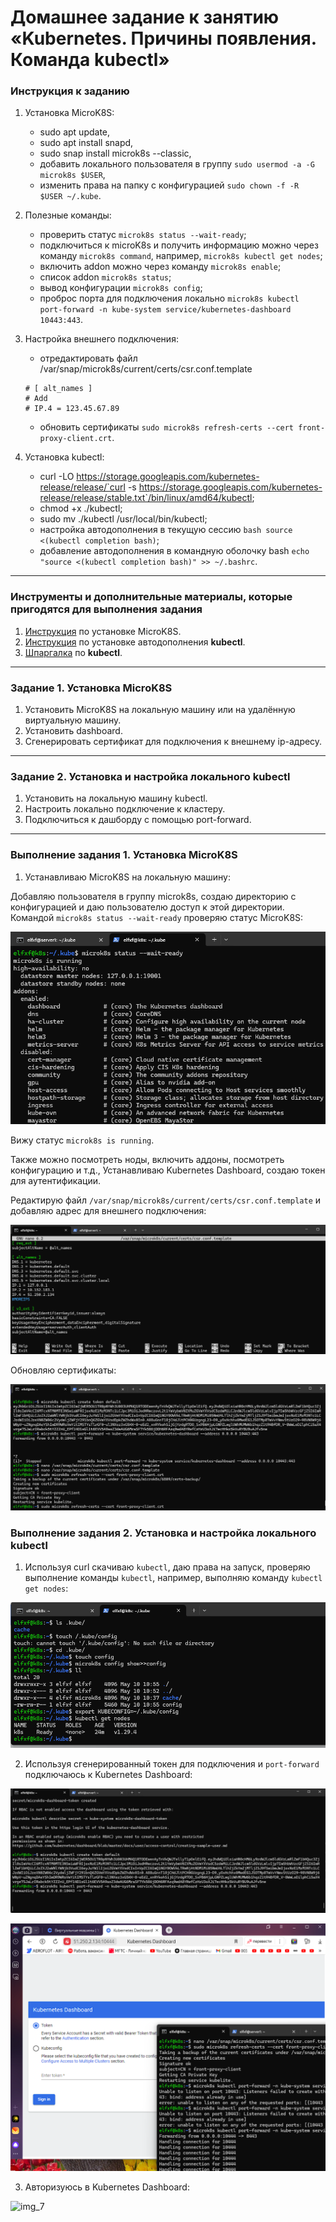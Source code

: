 # Домашнее задание к занятию «Kubernetes. Причины появления. Команда kubectl»

### Инструкция к заданию

1. Установка MicroK8S:
    - sudo apt update,
    - sudo apt install snapd,
    - sudo snap install microk8s --classic,
    - добавить локального пользователя в группу `sudo usermod -a -G microk8s $USER`,
    - изменить права на папку с конфигурацией `sudo chown -f -R $USER ~/.kube`.

2. Полезные команды:
    - проверить статус `microk8s status --wait-ready`;
    - подключиться к microK8s и получить информацию можно через команду `microk8s command`, например, `microk8s kubectl get nodes`;
    - включить addon можно через команду `microk8s enable`; 
    - список addon `microk8s status`;
    - вывод конфигурации `microk8s config`;
    - проброс порта для подключения локально `microk8s kubectl port-forward -n kube-system service/kubernetes-dashboard 10443:443`.

3. Настройка внешнего подключения:
    - отредактировать файл /var/snap/microk8s/current/certs/csr.conf.template
    ```shell
    # [ alt_names ]
    # Add
    # IP.4 = 123.45.67.89
    ```
    - обновить сертификаты `sudo microk8s refresh-certs --cert front-proxy-client.crt`.

4. Установка kubectl:
    - curl -LO https://storage.googleapis.com/kubernetes-release/release/`curl -s https://storage.googleapis.com/kubernetes-release/release/stable.txt`/bin/linux/amd64/kubectl;
    - chmod +x ./kubectl;
    - sudo mv ./kubectl /usr/local/bin/kubectl;
    - настройка автодополнения в текущую сессию `bash source <(kubectl completion bash)`;
    - добавление автодополнения в командную оболочку bash `echo "source <(kubectl completion bash)" >> ~/.bashrc`.

------

### Инструменты и дополнительные материалы, которые пригодятся для выполнения задания

1. [Инструкция](https://microk8s.io/docs/getting-started) по установке MicroK8S.
2. [Инструкция](https://kubernetes.io/ru/docs/reference/kubectl/cheatsheet/#bash) по установке автодополнения **kubectl**.
3. [Шпаргалка](https://kubernetes.io/ru/docs/reference/kubectl/cheatsheet/) по **kubectl**.

------

### Задание 1. Установка MicroK8S

1. Установить MicroK8S на локальную машину или на удалённую виртуальную машину.
2. Установить dashboard.
3. Сгенерировать сертификат для подключения к внешнему ip-адресу.

------

### Задание 2. Установка и настройка локального kubectl
1. Установить на локальную машину kubectl.
2. Настроить локально подключение к кластеру.
3. Подключиться к дашборду с помощью port-forward.

------

### Выполнение задания 1. Установка MicroK8S

1. Устанавливаю MicroK8S на локальную машину:

Добавляю пользователя в группу microk8s, создаю директорию с конфигурацией и даю пользователю доступ к этой директории.
Командой `microk8s status --wait-ready` проверяю статус MicroK8S:

![img_1](IMG/task1.png)

Вижу статус `microk8s is running`.

Также можно посмотреть ноды, включить аддоны, посмотреть конфигурацию и т.д., Устанавливаю Kubernetes Dashboard, создаю токен для аутентификации.


Редактирую файл `/var/snap/microk8s/current/certs/csr.conf.template` и добавляю адрес для внешнего подключения:

![img_2](IMG/task3.png)

Обновляю сертификаты:

![img_3](IMG/task4.png)

### Выполнение задания 2. Установка и настройка локального kubectl

1. Используя curl скачиваю `kubectl`, даю права на запуск, проверяю выполнение команды `kubectl`, например, выполняю команду `kubectl get nodes`:

![img_4](IMG/task6.png)

2. Используя сгенерированный токен для подключения и `port-forward` подключаюсь к Kubernetes Dashboard:

![img_5](IMG/task2.png)

![img_6](IMG/task5.png)

3. Авторизуюсь в Kubernetes Dashboard:

![img_7](IMG/img_71.png)